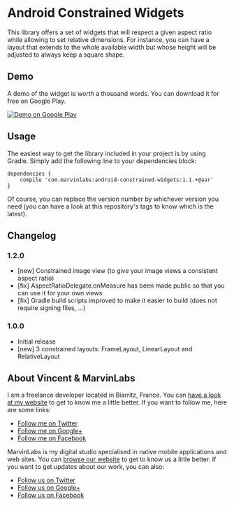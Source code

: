 Android Constrained Widgets
===========================

This library offers a set of widgets that will respect a given aspect ratio while allowing to set 
relative dimensions. For instance, you can have a layout that extends to the whole available width 
but whose height will be adjusted to always keep a square shape.

## Demo

A demo of the widget is worth a thousand words. You can download it for free on Google Play.

<a href="https://play.google.com/store/apps/details?id=com.marvinlabs.widget.constrained.demo">
  <img alt="Demo on Google Play"
         src="http://developer.android.com/images/brand/en_generic_rgb_wo_60.png" />
</a>

## Usage 

The easiest way to get the library included in your project is by using Gradle. Simply add the 
following line to your dependencies block:

    dependencies {
        compile 'com.marvinlabs:android-constrained-widgets:1.1.+@aar'
    }
    
Of course, you can replace the version number by whichever version you need (you can have a look at 
this repository's tags to know which is the latest).

## Changelog

### 1.2.0 

  - [new] Constrained image view (to give your image views a consistent aspect ratio)
  - [fix] AspectRatioDelegate.onMeasure has been made public so that you can use it for your own 
    views
  - [fix] Gradle build scripts improved to make it easier to build (does not require signing files, 
    ...) 

### 1.0.0 

  - Initial release
  - [new] 3 constrained layouts: FrameLayout, LinearLayout and RelativeLayout 

## About Vincent & MarvinLabs

I am a freelance developer located in Biarritz, France. You can 
[have a look at my website](http://vincentprat.info) to get to know me a little better. If you want 
to follow me, here are some links:

* [Follow me on Twitter](http://twitter.com/vpratfr)
* [Follow me on Google+](https://plus.google.com/+VincentPrat)
* [Follow me on Facebook](http://www.facebook.com/vpratfr)

MarvinLabs is my digital studio specialised in native mobile applications and web sites. You can 
[browse our website](http://www.marvinlabs.com) to get to know us a little better. If you want to 
get updates about our work, you can also:

* [Follow us on Twitter](http://twitter.com/marvinlabs)
* [Follow us on Google+](https://plus.google.com/+Marvinlabs)
* [Follow us on Facebook](http://www.facebook.com/studio.marvinlabs)